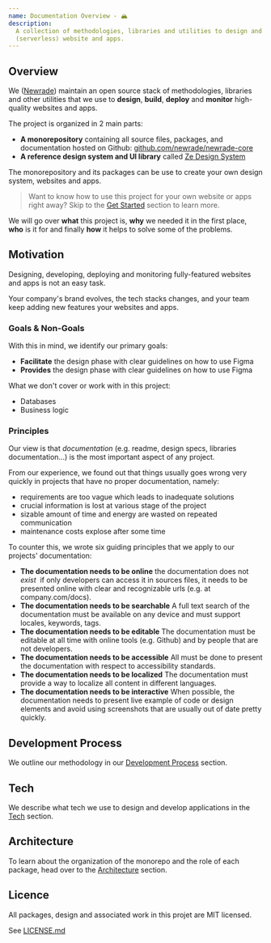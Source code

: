 ```yaml
---
name: Documentation Overview - 🏔
description:
  A collection of methodologies, libraries and utilities to design and build
  (serverless) website and apps.
---
```


<DocHeader props={props}/>

## Overview

We ([Newrade](https://newrade.ca/)) maintain an open source stack of
methodologies, libraries and other utilities that we use to **design**,
**build**, **deploy** and **monitor** high-quality websites and apps.

The project is organized in 2 main parts:

- **A monorepository** containing all source files, packages, and documentation
  hosted on Github:
  [github.com/newrade/newrade-core](https://github.com/newrade/newrade-core)
- **A reference design system and UI library** called
  [Ze Design System](http://zedesignsystem.com/)

The monorepository and its packages can be use to create your own design system,
websites and apps.

> Want to know how to use this project for your own website or apps right away?
> Skip to the [Get Started](/core-docs/get-started/) section to learn more.

We will go over **what** this project is, **why** we needed it in the first
place, **who** is it for and finally **how** it helps to solve some of the
problems.

## Motivation

Designing, developing, deploying and monitoring fully-featured websites and apps
is not an easy task.

Your company's brand evolves, the tech stacks changes, and your team keep adding
new features your websites and apps.

### Goals & Non-Goals

With this in mind, we identify our primary goals:

<ul>
  <li data-custom-bullet="🎯"><strong>Facilitate</strong> the design phase with clear guidelines on how to use Figma</li>
  <li data-custom-bullet="🎯"><strong>Provides</strong> the design phase with clear guidelines on how to use Figma</li>
</ul>

What we don't cover or work with in this project:

<ul>
  <li data-custom-bullet="⛔️">Databases</li>
  <li data-custom-bullet="⛔️">Business logic</li>
</ul>

### Principles

Our view is that _documentation_ (e.g. readme, design specs, libraries
documentation...) is the most important aspect of any project.

From our experience, we found out that things usually goes wrong very quickly in
projects that have no proper documentation, namely:

- requirements are too vague which leads to inadequate solutions
- crucial information is lost at various stage of the project
- sizable amount of time and energy are wasted on repeated communication
- maintenance costs explose after some time

To counter this, we wrote six guiding principles that we apply to our projects'
documentation:

<ul>
  <li data-custom-bullet="🌐"><strong>The documentation needs to be online</strong> the documentation does not <em>exist</em>
  &nbsp;if only developers can access it in sources files, it needs to be presented
  online with clear and recognizable urls (e.g. at company.com/docs).</li>

  <li data-custom-bullet="🔎"><strong>The documentation needs to be searchable</strong> A full text search of
the documentation must be available on any device and must support locales,
keywords, tags.</li>

  <li data-custom-bullet="✍️"><strong>The documentation needs to be editable</strong> The documentation must
be editable at all time with online tools (e.g. Github) and by people that are
not developers.</li>

  <li data-custom-bullet="♿️"><strong>The documentation needs to be accessible</strong> All must be done to
present the documentation with respect to accessibility standards.</li>

  <li data-custom-bullet="👂"><strong>The
documentation needs to be localized</strong> The documentation must provide a
way to localize all content in different languages.</li>

  <li data-custom-bullet="📲"><strong>The documentation needs to be interactive</strong> When possible, the
documentation needs to present live example of code or design elements and avoid
using screenshots that are usually out of date pretty quickly.</li>
</ul>

## Development Process

We outline our methodology in our
[Development Process](/core-docs/development-process/) section.

## Tech

We describe what tech we use to design and develop applications in the
[Tech](/core-docs/tech/) section.

## Architecture

To learn about the organization of the monorepo and the role of each package,
head over to the [Architecture](/core-docs/architecture/) section.

## Licence

All packages, design and associated work in this projet are MIT licensed.

See [LICENSE.md](https://github.com/newrade/newrade-core/blob/master/LICENSE.md)
